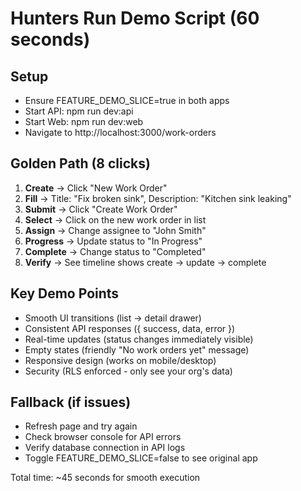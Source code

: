 # Hunters Run Demo Script (60 seconds)

## Setup
- Ensure FEATURE_DEMO_SLICE=true in both apps
- Start API: npm run dev:api
- Start Web: npm run dev:web
- Navigate to http://localhost:3000/work-orders

## Golden Path (8 clicks)
1. **Create** → Click "New Work Order"
2. **Fill** → Title: "Fix broken sink", Description: "Kitchen sink leaking"
3. **Submit** → Click "Create Work Order"
4. **Select** → Click on the new work order in list
5. **Assign** → Change assignee to "John Smith"
6. **Progress** → Update status to "In Progress"
7. **Complete** → Change status to "Completed"
8. **Verify** → See timeline shows create → update → complete

## Key Demo Points
- Smooth UI transitions (list → detail drawer)
- Consistent API responses ({ success, data, error })
- Real-time updates (status changes immediately visible)
- Empty states (friendly "No work orders yet" message)
- Responsive design (works on mobile/desktop)
- Security (RLS enforced - only see your org's data)

## Fallback (if issues)
- Refresh page and try again
- Check browser console for API errors
- Verify database connection in API logs
- Toggle FEATURE_DEMO_SLICE=false to see original app

Total time: ~45 seconds for smooth execution